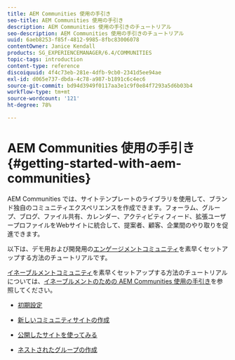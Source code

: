 ```yaml
---
title: AEM Communities 使用の手引き
seo-title: AEM Communities 使用の手引き
description: AEM Communities 使用の手引きのチュートリアル
seo-description: AEM Communities 使用の手引きのチュートリアル
uuid: 6aeb8253-f85f-4812-9985-8fbc83006078
contentOwner: Janice Kendall
products: SG_EXPERIENCEMANAGER/6.4/COMMUNITIES
topic-tags: introduction
content-type: reference
discoiquuid: 4f4c73eb-281e-4dfb-9cb0-2341d5ee94ae
exl-id: d065e737-dbda-4c78-a987-b1891c6c4ec6
source-git-commit: bd94d3949f0117aa3e1c9f0e84f7293a5d6b03b4
workflow-type: tm+mt
source-wordcount: '121'
ht-degree: 78%

---
```


# AEM Communities 使用の手引き {#getting-started-with-aem-communities}

AEM Communities では、サイトテンプレートのライブラリを使用して、ブランド独自のコミュニティエクスペリエンスを作成できます。フォーラム、グループ、ブログ、ファイル共有、カレンダー、アクティビティフィード、拡張ユーザープロファイルをWebサイトに統合して、提案者、顧客、企業間のやり取りを促進できます。

以下は、デモ用および開発用の[エンゲージメントコミュニティ](overview.md#engagement-community)を素早くセットアップする方法のチュートリアルです。

[イネーブルメントコミュニティ](overview.md#enablement-community)を素早くセットアップする方法のチュートリアルについては、[イネーブルメントのための AEM Communities 使用の手引き](getting-started-enablement.md)を参照してください。

* [初期設定](setup.md)

* [新しいコミュニティサイトの作成](create-site.md)

* [公開したサイトを使ってみる](published-site.md)

* [ネストされたグループの作成](nested-groups.md)
